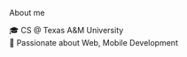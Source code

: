 About me

🎓 CS @ Texas A&M University<br />
🔬 Passionate about Web, Mobile Development<br />

<!---
jonathan-lor/jonathan-lor is a ✨ special ✨ repository because its `README.md` (this file) appears on your GitHub profile.
You can click the Preview link to take a look at your changes.
--->
